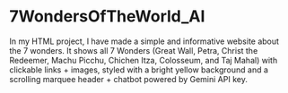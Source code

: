 # 7WondersOfTheWorld_AI
In my HTML project, I have made a simple and informative website about the 7 wonders. It shows all 7 Wonders (Great Wall, Petra, Christ the Redeemer, Machu Picchu, Chichen Itza, Colosseum, and Taj Mahal) with clickable links + images, styled with a bright yellow background and a scrolling marquee header + chatbot powered by Gemini API key.

